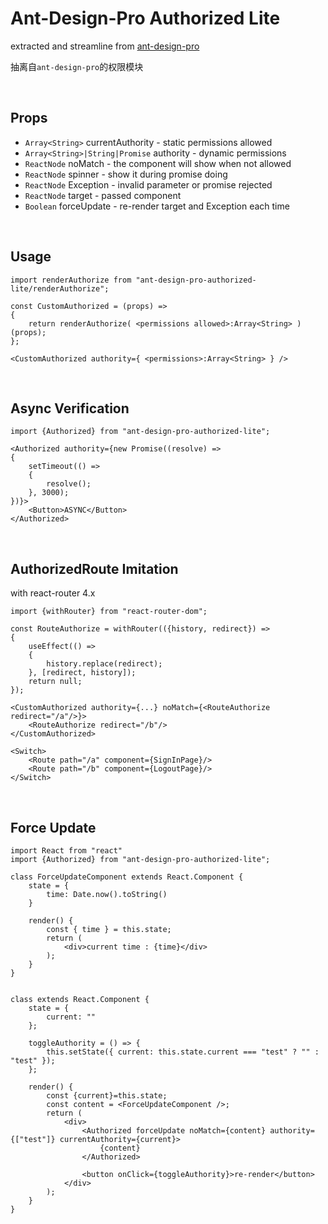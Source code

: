 # Ant-Design-Pro Authorized Lite

extracted and streamline from [ant-design-pro](https://github.com/ant-design/ant-design-pro)

抽离自`ant-design-pro`的权限模块

<br>

## Props

+ `Array<String>` currentAuthority - static permissions allowed
+ `Array<String>|String|Promise` authority - dynamic permissions
+ `ReactNode` noMatch - the component will show when not allowed
+ `ReactNode` spinner - show it during promise doing
+ `ReactNode` Exception - invalid parameter or promise rejected
+ `ReactNode` target - passed component
+ `Boolean` forceUpdate - re-render target and Exception each time

<br>

## Usage
```
import renderAuthorize from "ant-design-pro-authorized-lite/renderAuthorize";
```
```
const CustomAuthorized = (props) =>
{
    return renderAuthorize( <permissions allowed>:Array<String> )(props);
};
```

```
<CustomAuthorized authority={ <permissions>:Array<String> } />
```

<br>

## Async Verification

```
import {Authorized} from "ant-design-pro-authorized-lite";
```
```
<Authorized authority={new Promise((resolve) =>
{
    setTimeout(() =>
    {
        resolve();
    }, 3000);
})}>
    <Button>ASYNC</Button>
</Authorized>
```

<br>

## AuthorizedRoute Imitation

with react-router 4.x


```
import {withRouter} from "react-router-dom";

const RouteAuthorize = withRouter(({history, redirect}) =>
{
    useEffect(() =>
    {
        history.replace(redirect);
    }, [redirect, history]);
    return null;
});
```


```
<CustomAuthorized authority={...} noMatch={<RouteAuthorize redirect="/a"/>}>
    <RouteAuthorize redirect="/b"/>
</CustomAuthorized>

<Switch>
    <Route path="/a" component={SignInPage}/>
    <Route path="/b" component={LogoutPage}/>
</Switch>
```

<br>

## Force Update

```
import React from "react"
import {Authorized} from "ant-design-pro-authorized-lite";

class ForceUpdateComponent extends React.Component {
    state = {
        time: Date.now().toString()
    }

    render() {
        const { time } = this.state;
        return (
            <div>current time : {time}</div>
        );
    }
}


class extends React.Component {
    state = {
        current: ""
    };

    toggleAuthority = () => {
        this.setState({ current: this.state.current === "test" ? "" : "test" });
    };

    render() {
        const {current}=this.state;
        const content = <ForceUpdateComponent />;
        return (
            <div>
                <Authorized forceUpdate noMatch={content} authority={["test"]} currentAuthority={current}>
                    {content}
                </Authorized>

                <button onClick={toggleAuthority}>re-render</button>
            </div>
        );
    }
}

```

<br>